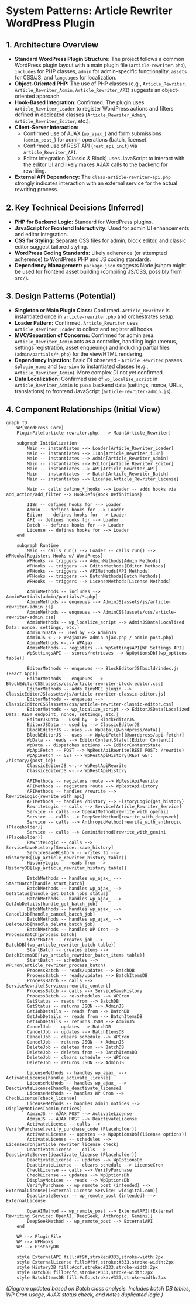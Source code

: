 # System Patterns: Article Rewriter WordPress Plugin

## 1. Architecture Overview

*   **Standard WordPress Plugin Structure:** The project follows a common WordPress plugin layout with a main plugin file (`article-rewriter.php`), `includes` for PHP classes, `admin` for admin-specific functionality, `assets` for CSS/JS, and `languages` for localization.
*   **Object-Oriented PHP:** The use of PHP classes (e.g., `Article_Rewriter`, `Article_Rewriter_Admin`, `Article_Rewriter_API`) suggests an object-oriented approach.
*   **Hook-Based Integration:** Confirmed. The plugin uses `Article_Rewriter_Loader` to register WordPress actions and filters defined in dedicated classes (`Article_Rewriter_Admin`, `Article_Rewriter_Editor`, etc.).
*   **Client-Server Interaction:**
    *   Confirmed use of AJAX (`wp_ajax_`) and form submissions (`admin_post_`) for admin operations (batch, license).
    *   Confirmed use of REST API (`rest_api_init`) via `Article_Rewriter_API`.
    *   Editor integration (Classic & Block) uses JavaScript to interact with the editor UI and likely makes AJAX calls to the backend for rewriting.
*   **External API Dependency:** The `class-article-rewriter-api.php` strongly indicates interaction with an external service for the actual rewriting process.

## 2. Key Technical Decisions (Inferred)

*   **PHP for Backend Logic:** Standard for WordPress plugins.
*   **JavaScript for Frontend Interactivity:** Used for admin UI enhancements and editor integration.
*   **CSS for Styling:** Separate CSS files for admin, block editor, and classic editor suggest tailored styling.
*   **WordPress Coding Standards:** Likely adherence (or attempted adherence) to WordPress PHP and JS coding standards.
*   **Dependency Management:** `package.json` suggests Node.js/npm might be used for frontend asset building (compiling JS/CSS, possibly from `src/`).

## 3. Design Patterns (Potential)

*   **Singleton or Main Plugin Class:** Confirmed. `Article_Rewriter` is instantiated once in `article-rewriter.php` and orchestrates setup.
*   **Loader Pattern:** Confirmed. `Article_Rewriter` uses `Article_Rewriter_Loader` to collect and register all hooks.
*   **MVC/Separation of Concerns:** Confirmed for admin area. `Article_Rewriter_Admin` acts as a controller, handling logic (menus, settings registration, asset enqueuing) and including partial files (`admin/partials/*.php`) for the view/HTML rendering.
*   **Dependency Injection:** Basic DI observed - `Article_Rewriter` passes `$plugin_name` and `$version` to instantiated classes (e.g., `Article_Rewriter_Admin`). More complex DI not yet confirmed.
*   **Data Localization:** Confirmed use of `wp_localize_script` in `Article_Rewriter_Admin` to pass backend data (settings, nonce, URLs, translations) to frontend JavaScript (`article-rewriter-admin.js`).

## 4. Component Relationships (Initial View)

```mermaid
graph TD
    WP[WordPress Core]
    PluginFile[article-rewriter.php] --> Main[Article_Rewriter]

    subgraph Initialization
        Main -- instantiates --> Loader[Article_Rewriter_Loader]
        Main -- instantiates --> I18n[Article_Rewriter_i18n]
        Main -- instantiates --> Admin[Article_Rewriter_Admin]
        Main -- instantiates --> Editor[Article_Rewriter_Editor]
        Main -- instantiates --> API[Article_Rewriter_API]
        Main -- instantiates --> Batch[Article_Rewriter_Batch]
        Main -- instantiates --> License[Article_Rewriter_License]

        Main -- calls define_*_hooks --> Loader -- adds hooks via add_action/add_filter --> HookDefs{Hook Definitions}

        I18n -- defines hooks for --> Loader
        Admin -- defines hooks for --> Loader
        Editor -- defines hooks for --> Loader
        API -- defines hooks for --> Loader
        Batch -- defines hooks for --> Loader
        License -- defines hooks for --> Loader
    end

    subgraph Runtime
        Main -- calls run() --> Loader -- calls run() --> WPHooks[Registers Hooks w/ WordPress]
        WPHooks -- triggers --> AdminMethods[Admin Methods]
        WPHooks -- triggers --> EditorMethods[Editor Methods]
        WPHooks -- triggers --> APIMethods[API Methods]
        WPHooks -- triggers --> BatchMethods[Batch Methods]
        WPHooks -- triggers --> LicenseMethods[License Methods]

        AdminMethods -- includes --> AdminPartials[admin/partials/*.php]
        AdminMethods -- enqueues --> AdminJS[assets/js/article-rewriter-admin.js]
        AdminMethods -- enqueues --> AdminCSS[assets/css/article-rewriter-admin.css]
        AdminMethods -- wp_localize_script --> AdminJSData(Localized Data: nonce, settings, etc.)
        AdminJSData -- used by --> AdminJS
        AdminJS <-.-> WPAjax(WP admin-ajax.php / admin-post.php)
        AdminMethods <-.-> WPAjax
        AdminMethods -- registers --> WpSettingsAPI[WP Settings API]
        WpSettingsAPI -- stores/retrieves --> WpOptionsDb[(wp_options table)]

        EditorMethods -- enqueues --> BlockEditorJS[build/index.js (React App)]
        EditorMethods -- enqueues --> BlockEditorCSS[assets/css/article-rewriter-block-editor.css]
        EditorMethods -- adds TinyMCE plugin --> ClassicEditorJS[assets/js/article-rewriter-classic-editor.js]
        EditorMethods -- enqueues --> ClassicEditorCSS[assets/css/article-rewriter-classic-editor.css]
        EditorMethods -- wp_localize_script --> EditorJSData(Localized Data: REST endpoint, nonce, settings, etc.)
        EditorJSData -- used by --> BlockEditorJS
        EditorJSData -- used by --> ClassicEditorJS
        BlockEditorJS -- uses --> WpData[(@wordpress/data)]
        BlockEditorJS -- uses --> WpApiFetch[(@wordpress/api-fetch)]
        WpData -- reads --> EditorContentState[(Editor Content)]
        WpData -- dispatches actions --> EditorContentState
        WpApiFetch -- POST --> WpRestApiRewrite(REST POST: /rewrite)
        WpApiFetch -- GET --> WpRestApiHistory(REST GET: /history/{post_id})
        ClassicEditorJS <-.-> WpRestApiRewrite
        ClassicEditorJS <-.-> WpRestApiHistory

        APIMethods -- registers route --> WpRestApiRewrite
        APIMethods -- registers route --> WpRestApiHistory
        APIMethods -- handles /rewrite --> RewriteLogic{rewrite_with_api}
        APIMethods -- handles /history --> HistoryLogic{get_history}
        RewriteLogic -- calls --> Service[Article_Rewriter_Service]
        Service -- calls --> OpenAIMethod[rewrite_with_openai]
        Service -- calls --> DeepSeekMethod[rewrite_with_deepseek]
        Service -- calls --> AnthropicMethod[rewrite_with_anthropic (Placeholder)]
        Service -- calls --> GeminiMethod[rewrite_with_gemini (Placeholder)]
        RewriteLogic -- calls --> ServiceSaveHistory[Service::save_history]
        ServiceSaveHistory -- writes to --> HistoryDB[(wp_article_rewriter_history table)]
        HistoryLogic -- reads from --> HistoryDB[(wp_article_rewriter_history table)]

        BatchMethods -- handles wp_ajax_ --> StartBatch[handle_start_batch]
        BatchMethods -- handles wp_ajax_ --> GetStatus[handle_get_batch_jobs_status]
        BatchMethods -- handles wp_ajax_ --> GetJobDetails[handle_get_batch_job]
        BatchMethods -- handles wp_ajax_ --> CancelJob[handle_cancel_batch_job]
        BatchMethods -- handles wp_ajax_ --> DeleteJob[handle_delete_batch_job]
        BatchMethods -- handles WP Cron --> ProcessBatch[process_batch]
        StartBatch -- creates job --> BatchDB[(wp_article_rewriter_batch table)]
        StartBatch -- creates items --> BatchItemsDB[(wp_article_rewriter_batch_items table)]
        StartBatch -- schedules --> WPCron(article_rewriter_process_batch)
        ProcessBatch -- reads/updates --> BatchDB
        ProcessBatch -- reads/updates --> BatchItemsDB
        ProcessBatch -- calls --> ServiceRewrite[Service::rewrite_content]
        ProcessBatch -- calls --> ServiceSaveHistory
        ProcessBatch -- re-schedules --> WPCron
        GetStatus -- reads from --> BatchDB
        GetStatus -- returns JSON --> AdminJS
        GetJobDetails -- reads from --> BatchDB
        GetJobDetails -- reads from --> BatchItemsDB
        GetJobDetails -- returns JSON --> AdminJS
        CancelJob -- updates --> BatchDB
        CancelJob -- updates --> BatchItemsDB
        CancelJob -- clears schedule --> WPCron
        CancelJob -- returns JSON --> AdminJS
        DeleteJob -- deletes from --> BatchDB
        DeleteJob -- deletes from --> BatchItemsDB
        DeleteJob -- clears schedule --> WPCron
        DeleteJob -- returns JSON --> AdminJS

        LicenseMethods -- handles wp_ajax_ --> ActivateLicense[handle_activate_license]
        LicenseMethods -- handles wp_ajax_ --> DeactivateLicense[handle_deactivate_license]
        LicenseMethods -- handles WP Cron --> CheckLicense[check_license]
        LicenseMethods -- handles admin_notices --> DisplayNotices[admin_notices]
        AdminJS -- AJAX POST --> ActivateLicense
        AdminJS -- AJAX POST --> DeactivateLicense
        ActivateLicense -- calls --> VerifyPurchase[verify_purchase_code (Placeholder)]
        ActivateLicense -- updates --> WpOptionsDb[(license options)]
        ActivateLicense -- schedules --> LicenseCron(article_rewriter_license_check)
        DeactivateLicense -- calls --> DeactivateServer[deactivate_license (Placeholder)]
        DeactivateLicense -- updates --> WpOptionsDb
        DeactivateLicense -- clears schedule --> LicenseCron
        CheckLicense -- calls --> VerifyPurchase
        CheckLicense -- updates --> WpOptionsDb
        DisplayNotices -- reads --> WpOptionsDb
        VerifyPurchase -- wp_remote_post (intended) --> ExternalLicense[(External License Service: widigital.com)]
        DeactivateServer -- wp_remote_post (intended) --> ExternalLicense

        OpenAIMethod -- wp_remote_post --> ExternalAPI[(External Rewriting Service: OpenAI, DeepSeek, Anthropic, Gemini)]
        DeepSeekMethod -- wp_remote_post --> ExternalAPI
    end

    WP --> PluginFile
    WP --> WPHooks
    WP --> HistoryDB

    style ExternalAPI fill:#f9f,stroke:#333,stroke-width:2px
    style ExternalLicense fill:#f9f,stroke:#333,stroke-width:2px
    style HistoryDB fill:#ccf,stroke:#333,stroke-width:2px
    style BatchDB fill:#cfc,stroke:#333,stroke-width:2px
    style BatchItemsDB fill:#cfc,stroke:#333,stroke-width:2px
```

*(Diagram updated based on Batch class analysis. Includes batch DB tables, WP Cron usage, AJAX status check, and notes duplicated logic.)*
